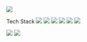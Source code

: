 <img src="https://capsule-render.vercel.app/api?type=waving&color=auto&height=200&section=header&text=FreeBoard&fontSize=90" />

Tech Stack
<img src="https://img.shields.io/badge/Spring-Green?style=flat&logo=Spring&logoColor=white"/>
<img src="https://img.shields.io/badge/jQuery-blue?style=flat&logo=jQuery&logoColor=white"/>
<img src="https://img.shields.io/badge/JavaScript-yellow?style=flat&logo=JavaScript&logoColor=white"/>
<img src="https://img.shields.io/badge/CSS3-blue?style=flat&logo=CSS&logoColor=white"/>
<img src="https://img.shields.io/badge/HTML5-orange?style=flat&logo=HTML5&logoColor=white"/>
<img src="https://img.shields.io/badge/MySQL-skyblue?style=flat&logo=MySQL&logoColor=white"/>

<img src="https://img.shields.io/badge/Java-orange?style=flat&logo=Java&logoColor=white"/>
<img src="https://img.shields.io/badge/MySQL-4479A1?style=flat&logo=MySQL&logoColor=white"/>
